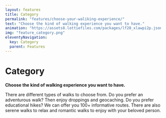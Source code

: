 ```yaml
---
layout: features
title: Category
permalink: "features/choose-your-waliking-experience/"
text: "Choose the kind of walking experience you want to have."
animation: "https://assets8.lottiefiles.com/packages/lf20_xlawpi2p.json"
img: "feature_category.png"
eleventyNavigation:
  key: Category
  parent: Features
---
```


# Category

**Choose the kind of walking experience you want to have.**

There are different types of walks to choose from. Do you prefer an adventurous walk? Then enjoy droppings and geocaching. Do you prefer educational hikes? We can offer you 100+ informative routes. There are also serene walks to relax and romantic walks to enjoy with your beloved person.

